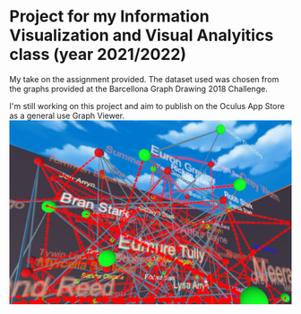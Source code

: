 # Project for my Information Visualization and Visual Analyitics class (year 2021/2022)
My take on the assignment provided. The dataset used was chosen from the graphs provided at the Barcellona Graph Drawing 2018 Challenge.

I'm still working on this project and aim to publish on the Oculus App Store as a general use Graph Viewer.
![Image from the lastest build](https://github.com/aciocca/Visualizzazione-Informazione-2/blob/master/ReadmeResources/SceneView.png?raw=true)

